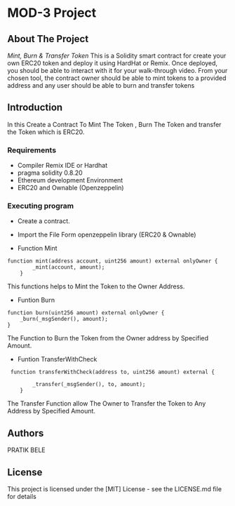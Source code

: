 # MOD-3 Project
## About The Project 

*Mint, Burn & Transfer Token*
This is a Solidity smart contract for create your own ERC20 token and deploy it using HardHat or Remix. Once deployed, you should be able to interact with it for your walk-through video. From your chosen tool, the contract owner should be able to mint tokens to a provided address and any user should be able to burn and transfer tokens

## Introduction
In this Create a Contract To Mint The Token , Burn The Token and transfer the Token which is ERC20.

### Requirements
- Compiler Remix IDE or Hardhat
- pragma solidity 0.8.20
- Ethereum development Environment
- ERC20 and Ownable (Openzeppelin)


### Executing program
* Create a contract.
* Import the File Form openzeppelin library (ERC20 & Ownable)
  
* Function Mint
```
function mint(address account, uint256 amount) external onlyOwner {
        _mint(account, amount);
    }
```
This functions helps to Mint the Token to the Owner Address.

* Funtion Burn 

```
function burn(uint256 amount) external onlyOwner {
    _burn(_msgSender(), amount);
}
```
The Function to Burn the Token from the Owner address by Specified Amount. 

* Funtion TransferWithCheck 

```
 function transferWithCheck(address to, uint256 amount) external {

        _transfer(_msgSender(), to, amount);
    }
```
 The Transfer Function allow The Owner to Transfer the Token to Any Address by Specified Amount.

## Authors
PRATIK BELE

## License
This project is licensed under the [MIT] License - see the LICENSE.md file for details
